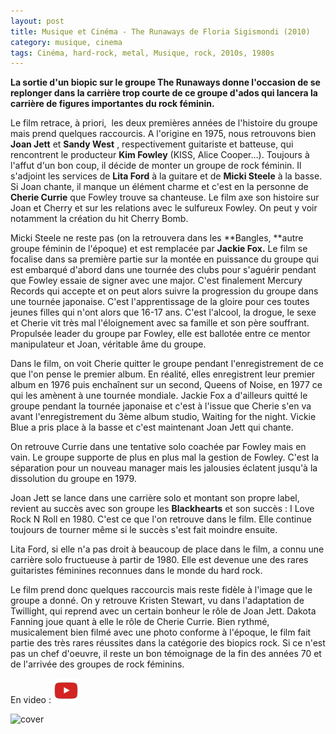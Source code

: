 ```yaml
---
layout: post
title: Musique et Cinéma - The Runaways de Floria Sigismondi (2010)
category: musique, cinema
tags: Cinéma, hard-rock, metal, Musique, rock, 2010s, 1980s
---
```

**La sortie d'un biopic sur le groupe The Runaways donne l'occasion de se replonger dans la carrière trop courte de ce groupe d'ados qui lancera la carrière de figures importantes du rock féminin.**

Le film retrace, à priori,  les deux premières années de l'histoire du groupe mais prend quelques raccourcis. A l'origine en 1975, nous retrouvons bien **Joan Jett** et **Sandy West** , respectivement guitariste et batteuse, qui rencontrent le producteur **Kim Fowley** (KISS, Alice Cooper...). Toujours à l'affut d'un bon coup, il décide de monter un groupe de rock féminin. Il s'adjoint les services de **Lita Ford** à la guitare et de **Micki Steele** à la basse. Si Joan chante, il manque un élément charme et c'est en la personne de **Cherie Currie** que Fowley trouve sa chanteuse. Le film axe son histoire sur Joan et Cherry et sur les relations avec le sulfureux Fowley. On peut y voir notamment la création du hit Cherry Bomb.

Micki Steele ne reste pas (on la retrouvera dans les **Bangles, **autre groupe féminin de l'époque) et est remplacée par **Jackie Fox.** Le film se focalise dans sa première partie sur la montée en puissance du groupe qui est embarqué d'abord dans une tournée des clubs pour s'aguérir pendant que Fowley essaie de signer avec une major. C'est finalement Mercury Records qui accepte et on peut alors suivre la progression du groupe dans une tournée japonaise. C'est l'apprentissage de la gloire pour ces toutes jeunes filles qui n'ont alors que 16-17 ans. C'est l'alcool, la drogue, le sexe et Cherie vit très mal l'éloignement avec sa famille et son père souffrant. Propulsée leader du groupe par Fowley, elle est ballotée entre ce mentor manipulateur et Joan, véritable âme du groupe.

Dans le film, on voit Cherie quitter le groupe pendant l'enregistrement de ce que l'on pense le premier album. En réalité, elles enregistrent leur premier album en 1976 puis enchaînent sur un second, Queens of Noise, en 1977 ce qui les amènent à une tournée mondiale. Jackie Fox a d'ailleurs quitté le groupe pendant la tournée japonaise et c'est à l'issue que Cherie s'en va avant l'enregistrement du 3ème album studio, Waiting for the night. Vickie Blue a pris place à la basse et c'est maintenant Joan Jett qui chante.

On retrouve Currie dans une tentative solo coachée par Fowley mais en vain. Le groupe supporte de plus en plus mal la gestion de Fowley. C'est la séparation pour un nouveau manager mais les jalousies éclatent jusqu'à la dissolution du groupe en 1979.

Joan Jett se lance dans une carrière solo et montant son propre label, revient au succès avec son groupe les **Blackhearts** et son succès : I Love Rock N Roll en 1980. C'est ce que l'on retrouve dans le film. Elle continue toujours de tourner même si le succès s'est fait moindre ensuite.

Lita Ford, si elle n'a pas droit à beaucoup de place dans le film, a connu une carrière solo fructueuse à partir de 1980. Elle est devenue une des rares guitaristes féminines reconnues dans le monde du hard rock.

Le film prend donc quelques raccourcis mais reste fidèle à l'image que le groupe a donné. On y retrouve Kristen Stewart, vu dans l'adaptation de Twillight, qui reprend avec un certain bonheur le rôle de Joan Jett. Dakota Fanning joue quant à elle le rôle de Cherie Currie. Bien rythmé, musicalement bien filmé avec une photo conforme à l'époque, le film fait partie des très rares réussites dans la catégorie des biopics rock. Si ce n'est pas un chef d'oeuvre, il reste un bon témoignage de la fin des années 70 et de l'arrivée des groupes de rock féminins.


En video : [![video](/images/youtube.png)](https://www.youtube.com/watch?v=uHpEJ749TRM)

![cover](https://filedn.eu/llqi9IBxlYouGRXYG2xlROb/img/2010/runaways.jpg)

